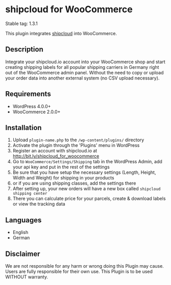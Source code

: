 # shipcloud for WooCommerce

Stable tag: 1.3.1

This plugin integrates [shipcloud](https://www.shipcloud.io) into WooCommerce.

## Description

Integrate your shipcloud.io account into your WooCommerce shop and start creating shipping labels
for all popular shipping carriers in Germany right out of the WooCommerce admin panel. Without the
need to copy or upload your order data into another external system (no CSV upload necessary).

## Requirements
- WordPress 4.0.0+
- WooCommerce 2.0.0+

## Installation
1. Upload `plugin-name.php` to the `/wp-content/plugins/` directory
2. Activate the plugin through the 'Plugins' menu in WordPress
3. Register an account with shipcloud.io at http://bit.ly/shipcloud_for_woocommerce
4. Go to `WooCommerce/Settings/Shipping` tab in the WordPress Admin, add your api key and put in the rest of the settings
5. Be sure that you have setup the necessary settings (Length, Height, Width and Weight) for shipping in your products
6. or if you are using shipping classes, add the settings there
7. After setting up, your new orders will have a new box called `shipcloud shipping center`
8. There you can calculate price for your parcels, create & download labels or view the tracking data

## Languages
- English
- German

## Disclaimer
We are not responsible for any harm or wrong doing this Plugin may cause. Users are fully responsible for their own use. This Plugin is to be used WITHOUT warranty.
